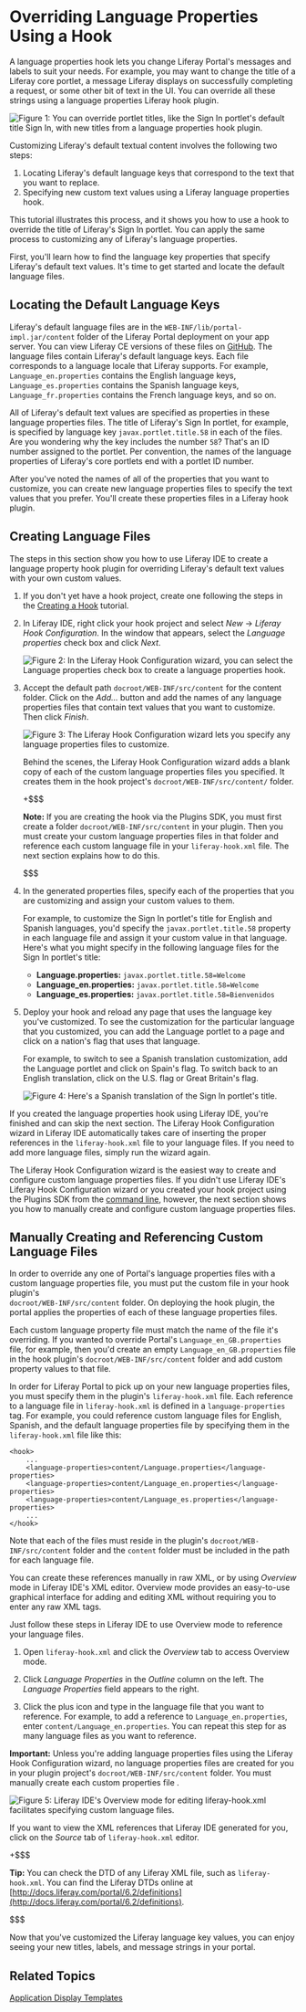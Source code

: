 # Overriding Language Properties Using a Hook [](id=overriding-language-properties-using-a-hook)

A language properties hook lets you change Liferay Portal's messages and labels
to suit your needs. For example, you may want to change the title of a Liferay
core portlet, a message Liferay displays on successfully completing a request,
or some other bit of text in the UI. You can override all these strings using
a language properties Liferay hook plugin. 

![Figure 1: You can override portlet titles, like the Sign In portlet's default title *Sign In*, with new titles from a language properties hook plugin.](../../images/override-sign-in-en.png)

Customizing Liferay's default textual content involves the following two steps:

1. Locating Liferay's default language keys that correspond to the text that you
want to replace.
2. Specifying new custom text values using a Liferay language properties hook.

This tutorial illustrates this process, and it shows you how to use a hook to
override the title of Liferay's Sign In portlet. You can apply the same process
to customizing any of Liferay's language properties. 

First, you'll learn how to find the language key properties that specify
Liferay's default text values. It's time to get started and locate the default
language files. 

## Locating the Default Language Keys [](id=locating-the-default-language-keys)

Liferay's default language files are in the
`WEB-INF/lib/portal-impl.jar/content` folder of the Liferay Portal deployment on
your app server. You can view Liferay CE versions of these files on
[GitHub](https://github.com/liferay/liferay-portal). The language files contain
Liferay's default language keys. Each file corresponds to a language locale that
Liferay supports. For example, `Language_en.properties` contains the English
language keys, `Language_es.properties` contains the Spanish language keys,
`Language_fr.properties` contains the French language keys, and so on. 

All of Liferay's default text values are specified as properties in these
language properties files. The title of Liferay's Sign In portlet, for example,
is specified by language key `javax.portlet.title.58` in each of the files. Are
you wondering why the key includes the number `58`? That's an ID number assigned
to the portlet. Per convention, the names of the language properties of
Liferay's core portlets end with a portlet ID number. 

After you've noted the names of all of the properties that you want to
customize, you can create new language properties files to specify the text
values that you prefer. You'll create these properties files in a Liferay hook
plugin. 

## Creating Language Files [](id=creating-language-files)

The steps in this section show you how to use Liferay IDE to create a language
property hook plugin for overriding Liferay's default text values with your own
custom values. 

1.  If you don't yet have a hook project, create one following the steps in the 
    [Creating a Hook](/develop/tutorials/-/knowledge_base/6-2/creating-a-hook-project-in-the-plugins-sdk) tutorial.

2.  In Liferay IDE, right click your hook project and select *New* &rarr;
    *Liferay Hook Configuration*. In the window that appears, select the
    *Language properties* check box and click *Next*. 

    ![Figure 2: In the Liferay Hook Configuration wizard, you can select the *Language properties* check box to create a language properties hook.](../../images/new-hook-configuration-language.png)

3.  Accept the default path `docroot/WEB-INF/src/content` for the content
    folder. Click on the *Add...* button and add the names of any language
    properties files that contain text values that you want to customize. Then
    click *Finish*.

    ![Figure 3: The Liferay Hook Configuration wizard lets you specify any language properties files to customize.](../../images/new-hook-configuration-language-files.png)

    Behind the scenes, the Liferay Hook Configuration wizard adds a blank copy
    of each of the custom language properties files you specified. It creates
    them in the hook project's `docroot/WEB-INF/src/content/` folder. 

    +$$$

    **Note:** If you are creating the hook via the Plugins SDK, you must first
    create a folder `docroot/WEB-INF/src/content` in your plugin. Then you must
    create your custom language properties files in that folder and reference
    each custom language file in your `liferay-hook.xml` file. The next section
    explains how to do this. 

    $$$

4.  In the generated properties files, specify each of the properties that you
    are customizing and assign your custom values to them. 

    For example, to customize the Sign In portlet's title for English and
    Spanish languages, you'd specify the `javax.portlet.title.58` property in
    each language file and assign it your custom value in that language. Here's
    what you might specify in the following language files for the Sign In
    portlet's title: 

    - **Language.properties:** `javax.portlet.title.58=Welcome` 
    - **Language_en.properties:** `javax.portlet.title.58=Welcome`
    - **Language_es.properties:** `javax.portlet.title.58=Bienvenidos` 

5.  Deploy your hook and reload any page that uses the language key you've
    customized. To see the customization for the particular language that you
    customized, you can add the Language portlet to a page and click on a
    nation's flag that uses that language. 

    For example, to switch to see a Spanish translation customization, add the
    Language portlet and click on Spain's flag. To switch back to an English
    translation, click on the U.S. flag or Great Britain's flag.

    ![Figure 4: Here's a Spanish translation of the Sign In portlet's title.](../../images/override-sign-in-es.png)

If you created the language properties hook using Liferay IDE, you're finished
and can skip the next section. The Liferay Hook Configuration wizard in Liferay
IDE automatically takes care of inserting the proper references in the
`liferay-hook.xml` file to your language files. If you need to add more language
files, simply run the wizard again. 

The Liferay Hook Configuration wizard is the easiest way to create and configure
custom language properties files. If you didn't use Liferay IDE's Liferay Hook
Configuration wizard or you created your hook project using the Plugins SDK from
the
[command line](/develop/tutorials/-/knowledge_base/6-2/creating-a-hook-project-in-the-plugins-sdk#creating-a-hook-project-from-the-command-line),
however, the next section shows you how to manually create and configure custom
language properties files. 

## Manually Creating and Referencing Custom Language Files [](id=manually-creating-and-referencing-custom-language-files)

In order to override any one of Portal's language properties files with a custom
language properties file, you must put the custom file in your hook plugin's  
`docroot/WEB-INF/src/content` folder. On deploying the hook plugin, the portal
applies the properties of each of these language properties files.

Each custom language property file must match the name of the file it's
overriding. If you wanted to override Portal's `Language_en_GB.properties` file,
for example, then you'd create an empty `Language_en_GB.properties` file in the
hook plugin's `docroot/WEB-INF/src/content` folder and add custom property
values to that file. 

In order for Liferay Portal to pick up on your new language properties files,
you must specify them in the plugin's `liferay-hook.xml` file. Each reference to
a language file in `liferay-hook.xml` is defined in a `language-properties` tag.
For example, you could reference custom language files for English, Spanish, and
the default language properties file by specifying them in the
`liferay-hook.xml` file like this:

    <hook>
        ...
        <language-properties>content/Language.properties</language-properties>
        <language-properties>content/Language_en.properties</language-properties>
        <language-properties>content/Language_es.properties</language-properties>
        ...
    </hook>

Note that each of the files must reside in the plugin's
`docroot/WEB-INF/src/content` folder and the `content` folder must be included
in the path for each language file.  

You can create these references manually in raw XML, or by using *Overview*
mode in Liferay IDE's XML editor. Overview mode provides an easy-to-use
graphical interface for adding and editing XML without requiring you to enter
any raw XML tags. 

Just follow these steps in Liferay IDE to use Overview mode to reference your 
language files.

1.  Open `liferay-hook.xml` and click the *Overview* tab to access Overview 
    mode.

2.  Click *Language Properties* in the *Outline* column on the left. The 
    *Language Properties* field appears to the right.

3.  Click the plus icon and type in the language file that you want to 
    reference. For example, to add a reference to `Language_en.properties`, 
    enter `content/Language_en.properties`. You can repeat this step for as many 
    language files as you want to reference.

**Important:** Unless you're adding language properties files using the Liferay
Hook Configuration wizard, no language properties files are created for you in
your plugin project's `docroot/WEB-INF/src/content` folder. You must manually
create each custom properties file .  

![Figure 5: Liferay IDE's Overview mode for editing `liferay-hook.xml` facilitates specifying custom language files.](../../images/overview-mode-language-props.png)
 
If you want to view the XML references that Liferay IDE generated for you, click
on the *Source* tab of `liferay-hook.xml` editor.

+$$$

**Tip:** You can check the DTD of any Liferay
 XML file, such as `liferay-hook.xml`.  You can find the Liferay DTDs
 online at [http://docs.liferay.com/portal/6.2/definitions](http://docs.liferay.com/portal/6.2/definitions).

$$$

Now that you've customized the Liferay language key values, you can enjoy seeing
your new titles, labels, and message strings in your portal. 

## Related Topics [](id=related-topics)

[Application Display Templates](/develop/tutorials/-/knowledge_base/6-2/application-display-templates)

<!-- TODO Activate topic link when the tutorial is available.
[Extending your Indexer Post Processor Using a Hook](/develop/tutorials/-/knowledge_base/6-2/extend-indexer-post-processor-hook)
-->

